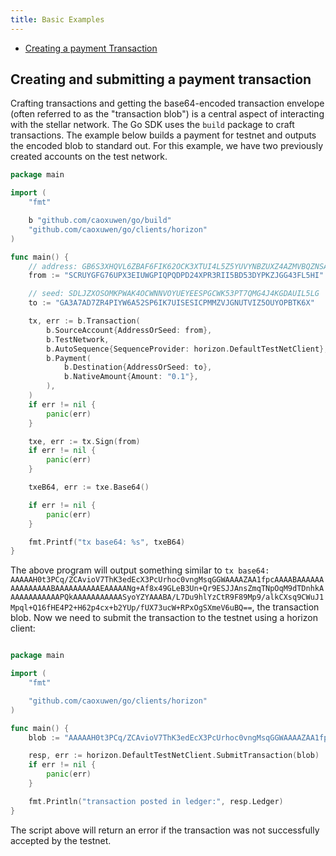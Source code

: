 ```yaml
---
title: Basic Examples
---
```


- [Creating a payment Transaction](#creating-and-submitting-a-payment-transaction)


## Creating and submitting a payment transaction

Crafting transactions and getting the base64-encoded transaction envelope (often referred to as the "transaction blob") is a central aspect of interacting with the stellar network.  The Go SDK uses the `build` package to craft transactions.  The example below builds a payment for testnet and outputs the encoded blob to standard out.  For this example, we have two previously created accounts on the test network.

```go
package main

import (
	"fmt"

	b "github.com/caoxuwen/go/build"
	"github.com/caoxuwen/go/clients/horizon"
)

func main() {
	// address: GB6S3XHQVL6ZBAF6FIK62OCK3XTUI4L5Z5YUVYNBZUXZ4AZMVBQZNSAU
	from := "SCRUYGFG76UPX3EIUWGPIQPQDPD24XPR3RII5BD53DYPKZJGG43FL5HI"

	// seed: SDLJZXOSOMKPWAK4OCWNNVOYUEYEESPGCWK53PT7QMG4J4KGDAUIL5LG
	to := "GA3A7AD7ZR4PIYW6A52SP6IK7UISESICPMMZVJGNUTVIZ5OUYOPBTK6X"

	tx, err := b.Transaction(
		b.SourceAccount{AddressOrSeed: from},
		b.TestNetwork,
		b.AutoSequence{SequenceProvider: horizon.DefaultTestNetClient},
		b.Payment(
			b.Destination{AddressOrSeed: to},
			b.NativeAmount{Amount: "0.1"},
		),
	)
	if err != nil {
		panic(err)
	}

	txe, err := tx.Sign(from)
	if err != nil {
		panic(err)
	}

	txeB64, err := txe.Base64()

	if err != nil {
		panic(err)
	}

	fmt.Printf("tx base64: %s", txeB64)
}
```

The above program will output something similar to `tx base64: AAAAAH0t3PCq/ZCAvioV7ThK3edEcX3PcUrhoc0vngMsqGGWAAAAZAA1fpcAAAABAAAAAAAAAAAAAAABAAAAAAAAAAEAAAAANg+Af8x49GLeB3Un+Qr9ESJJAnsZmqTNpOqM9dTDnhkAAAAAAAAAAAAPQkAAAAAAAAAAASyoYZYAAABA/L7Du9hlYzCtR9F89Mp9/alkCXsq9CWuJ1Mpql+Q16fHE4P2+H62p4cx+b2YUp/fUX73ucW+RPxOgSXmeV6uBQ==`, the transaction blob.  Now we need to submit the transaction to the testnet using a horizon client:


```go

package main

import (
	"fmt"

	"github.com/caoxuwen/go/clients/horizon"
)

func main() {
	blob := "AAAAAH0t3PCq/ZCAvioV7ThK3edEcX3PcUrhoc0vngMsqGGWAAAAZAA1fpcAAAABAAAAAAAAAAAAAAABAAAAAAAAAAEAAAAANg+Af8x49GLeB3Un+Qr9ESJJAnsZmqTNpOqM9dTDnhkAAAAAAAAAAAAPQkAAAAAAAAAAASyoYZYAAABA/L7Du9hlYzCtR9F89Mp9/alkCXsq9CWuJ1Mpql+Q16fHE4P2+H62p4cx+b2YUp/fUX73ucW+RPxOgSXmeV6uBQ=="

	resp, err := horizon.DefaultTestNetClient.SubmitTransaction(blob)
	if err != nil {
		panic(err)
	}

	fmt.Println("transaction posted in ledger:", resp.Ledger)
}

```

The script above will return an error if the transaction was not successfully accepted by the testnet.

